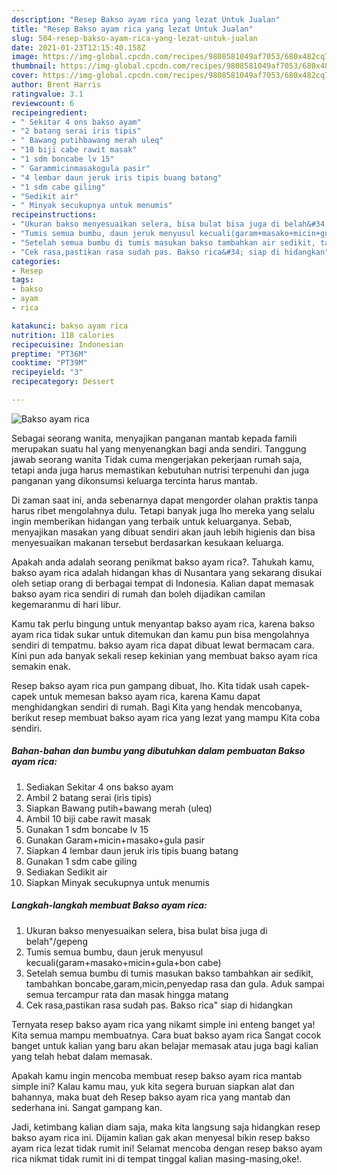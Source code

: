 ```yaml
---
description: "Resep Bakso ayam rica yang lezat Untuk Jualan"
title: "Resep Bakso ayam rica yang lezat Untuk Jualan"
slug: 504-resep-bakso-ayam-rica-yang-lezat-untuk-jualan
date: 2021-01-23T12:15:40.158Z
image: https://img-global.cpcdn.com/recipes/9808581049af7053/680x482cq70/bakso-ayam-rica-foto-resep-utama.jpg
thumbnail: https://img-global.cpcdn.com/recipes/9808581049af7053/680x482cq70/bakso-ayam-rica-foto-resep-utama.jpg
cover: https://img-global.cpcdn.com/recipes/9808581049af7053/680x482cq70/bakso-ayam-rica-foto-resep-utama.jpg
author: Brent Harris
ratingvalue: 3.1
reviewcount: 6
recipeingredient:
- " Sekitar 4 ons bakso ayam"
- "2 batang serai iris tipis"
- " Bawang putihbawang merah uleq"
- "10 biji cabe rawit masak"
- "1 sdm boncabe lv 15"
- " Garammicinmasakogula pasir"
- "4 lembar daun jeruk iris tipis buang batang"
- "1 sdm cabe giling"
- "Sedikit air"
- " Minyak secukupnya untuk menumis"
recipeinstructions:
- "Ukuran bakso menyesuaikan selera, bisa bulat bisa juga di belah&#34;/gepeng"
- "Tumis semua bumbu, daun jeruk menyusul kecuali(garam+masako+micin+gula+bon cabe)"
- "Setelah semua bumbu di tumis masukan bakso tambahkan air sedikit, tambahkan boncabe,garam,micin,penyedap rasa dan gula. Aduk sampai semua tercampur rata dan masak hingga matang"
- "Cek rasa,pastikan rasa sudah pas. Bakso rica&#34; siap di hidangkan"
categories:
- Resep
tags:
- bakso
- ayam
- rica

katakunci: bakso ayam rica 
nutrition: 118 calories
recipecuisine: Indonesian
preptime: "PT36M"
cooktime: "PT39M"
recipeyield: "3"
recipecategory: Dessert

---
```



![Bakso ayam rica](https://img-global.cpcdn.com/recipes/9808581049af7053/680x482cq70/bakso-ayam-rica-foto-resep-utama.jpg)

Sebagai seorang wanita, menyajikan panganan mantab kepada famili merupakan suatu hal yang menyenangkan bagi anda sendiri. Tanggung jawab seorang  wanita Tidak cuma mengerjakan pekerjaan rumah saja, tetapi anda juga harus memastikan kebutuhan nutrisi terpenuhi dan juga panganan yang dikonsumsi keluarga tercinta harus mantab.

Di zaman  saat ini, anda sebenarnya dapat mengorder olahan praktis tanpa harus ribet mengolahnya dulu. Tetapi banyak juga lho mereka yang selalu ingin memberikan hidangan yang terbaik untuk keluarganya. Sebab, menyajikan masakan yang dibuat sendiri akan jauh lebih higienis dan bisa menyesuaikan makanan tersebut berdasarkan kesukaan keluarga. 



Apakah anda adalah seorang penikmat bakso ayam rica?. Tahukah kamu, bakso ayam rica adalah hidangan khas di Nusantara yang sekarang disukai oleh setiap orang di berbagai tempat di Indonesia. Kalian dapat memasak bakso ayam rica sendiri di rumah dan boleh dijadikan camilan kegemaranmu di hari libur.

Kamu tak perlu bingung untuk menyantap bakso ayam rica, karena bakso ayam rica tidak sukar untuk ditemukan dan kamu pun bisa mengolahnya sendiri di tempatmu. bakso ayam rica dapat dibuat lewat bermacam cara. Kini pun ada banyak sekali resep kekinian yang membuat bakso ayam rica semakin enak.

Resep bakso ayam rica pun gampang dibuat, lho. Kita tidak usah capek-capek untuk memesan bakso ayam rica, karena Kamu dapat menghidangkan sendiri di rumah. Bagi Kita yang hendak mencobanya, berikut resep membuat bakso ayam rica yang lezat yang mampu Kita coba sendiri.

<!--inarticleads1-->

##### Bahan-bahan dan bumbu yang dibutuhkan dalam pembuatan Bakso ayam rica:

1. Sediakan  Sekitar 4 ons bakso ayam
1. Ambil 2 batang serai (iris tipis)
1. Siapkan  Bawang putih+bawang merah (uleq)
1. Ambil 10 biji cabe rawit masak
1. Gunakan 1 sdm boncabe lv 15
1. Gunakan  Garam+micin+masako+gula pasir
1. Siapkan 4 lembar daun jeruk iris tipis buang batang
1. Gunakan 1 sdm cabe giling
1. Sediakan Sedikit air
1. Siapkan  Minyak secukupnya untuk menumis




<!--inarticleads2-->

##### Langkah-langkah membuat Bakso ayam rica:

1. Ukuran bakso menyesuaikan selera, bisa bulat bisa juga di belah&#34;/gepeng
1. Tumis semua bumbu, daun jeruk menyusul kecuali(garam+masako+micin+gula+bon cabe)
1. Setelah semua bumbu di tumis masukan bakso tambahkan air sedikit, tambahkan boncabe,garam,micin,penyedap rasa dan gula. Aduk sampai semua tercampur rata dan masak hingga matang
1. Cek rasa,pastikan rasa sudah pas. Bakso rica&#34; siap di hidangkan




Ternyata resep bakso ayam rica yang nikamt simple ini enteng banget ya! Kita semua mampu membuatnya. Cara buat bakso ayam rica Sangat cocok banget untuk kalian yang baru akan belajar memasak atau juga bagi kalian yang telah hebat dalam memasak.

Apakah kamu ingin mencoba membuat resep bakso ayam rica mantab simple ini? Kalau kamu mau, yuk kita segera buruan siapkan alat dan bahannya, maka buat deh Resep bakso ayam rica yang mantab dan sederhana ini. Sangat gampang kan. 

Jadi, ketimbang kalian diam saja, maka kita langsung saja hidangkan resep bakso ayam rica ini. Dijamin kalian gak akan menyesal bikin resep bakso ayam rica lezat tidak rumit ini! Selamat mencoba dengan resep bakso ayam rica nikmat tidak rumit ini di tempat tinggal kalian masing-masing,oke!.

